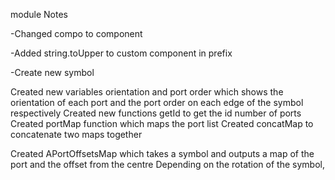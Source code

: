 ﻿module Notes

-Changed compo to component

-Added string.toUpper to custom component in prefix

-Create new symbol

Created new variables orientation and port order which shows the orientation of each port and the port order on each edge of the symbol respectively
Created new functions getId to get the id number of ports
Created portMap function which maps the port list 
Created concatMap to concatenate two maps together

Created APortOffsetsMap which takes a symbol and outputs a map of the port and the offset from the centre
Depending on the rotation of the symbol, 
